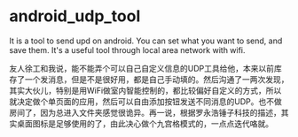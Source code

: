 # android_udp_tool
It is a tool to send upd on android. You can set what you want to send, and save them. It's a useful tool through local area network with wifi.

友人徐工和我说，能不能弄个可以自己自定义信息的UDP工具给他，本来以前库存了一个发消息，但是不是很好用，都是自己手动填的。然后沟通了一两次发现，其实大伙儿，特别是用WiFi做室内智能控制的，都比较偏好自定义的方式，所以就决定做个单页面的应用，然后可以自由添加按钮发送不同消息的UDP。也不做房间了，因为总进入文件夹感觉很诡异。再一说，根据罗永浩锤子科技的描述，其实桌面图标是足够使用的了，由此决心做个九宫格模式的，一点点迭代咯就。